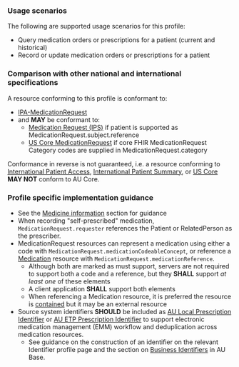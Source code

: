 ### Usage scenarios

The following are supported usage scenarios for this profile:

- Query medication orders or prescriptions for a patient (current and historical)
- Record or update medication orders or prescriptions for a patient


### Comparison with other national and international specifications

A resource conforming to this profile is conformant to:
- [IPA-MedicationRequest](http://hl7.org/fhir/uv/ipa/StructureDefinition/ipa-medicationrequest)
- and **MAY** be conformant to:
  -  [Medication Request (IPS)](http://hl7.org/fhir/uv/ips/StructureDefinition/MedicationRequest-uv-ips) if patient is supported as MedicationRequest.subject.reference
  - [US Core MedicationRequest](http://hl7.org/fhir/us/core/StructureDefinition/us-core-medicationrequest) if core FHIR MedicationRequest Category codes are supplied in MedicationRequest.category

Conformance in reverse is not guaranteed, i.e. a resource conforming to [International Patient Access](https://build.fhir.org/ig/HL7/fhir-ipa), [International Patient Summary](http://build.fhir.org/ig/HL7/fhir-ips), or [US Core](http://hl7.org/fhir/us/core) **MAY NOT** conform to AU Core.


### Profile specific implementation guidance
- See the [Medicine information](general-guidance.html#medicine-information) section for guidance 
- When recording "self-prescribed" medication, `MedicationRequest.requester` references the Patient or RelatedPerson as the prescriber.
- MedicationRequest resources can represent a medication using either a code with `MedicationRequest.medicationCodeableConcept`, or reference a [Medication](http://hl7.org/fhir/R4/medication.html) resource with `MedicationRequest.medicationReference`.
  - Although both are marked as must support, servers are not required to support both a code and a reference, but they **SHALL** support *at least one* of these elements
  - A client application **SHALL** support both elements
  - When referencing a Medication resource, it is preferred the resource is [contained](http://hl7.org/fhir/R4/references.html#contained) but it may be an external resource
- Source system identifiers **SHOULD** be included as [AU Local Prescription Identifier](http://build.fhir.org/ig/hl7au/au-fhir-base/StructureDefinition-au-localprescriptionidentifier.html) or [AU ETP Prescription Identifier](http://build.fhir.org/ig/hl7au/au-fhir-base/StructureDefinition-au-etpprescriptionidentifier.html) to support electronic medication management (EMM) workflow and deduplication across medication resources.
  - See guidance on the construction of an identifier on the relevant Identifier profile page and the section on [Business Identifiers](https://build.fhir.org/ig/hl7au/au-fhir-base/guidance.html#business-identifiers) in AU Base.